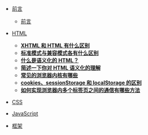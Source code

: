 <!-- _sidebar.md -->

- [前言](README.md)

  - [前言](README.md) <!--注意这里是相对路径-->

- [HTML](commit/throttle.md)

  - [**XHTML 和 HTML 有什么区别**](html/XHTMLorHTML.md.md)
  - [ **标准模式与兼容模式各有什么区别**](html/standard-compat-mode.md)
  - [ **什么是语义化的 HTML？**](html/semantization.md)
  - [ **简述一下你对 HTML 语义化的理解**](html/semantization2.md)
  - [ **常见的浏览器内核有哪些**](html/browser.md)
  - [ **cookies、sessionStorage 和 localStorage 的区别**](html/storageMode.md)
  - [ **如何实现浏览器内多个标签页之间的通信有哪些方法**](html/communication.md)

- [CSS](commit/throttle.md)
- [JavaScript](commit/throttle.md)
- [框架](commit/throttle.md)
